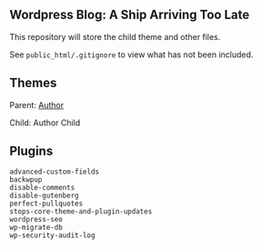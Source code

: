 Wordpress Blog: A Ship Arriving Too Late
--------------------------------------

This repository will store the child theme and other files.

See `public_html/.gitignore` to view what has not been included.

Themes
------

Parent: [Author](https://www.competethemes.com/author/)

Child: Author Child

Plugins
-------

```
advanced-custom-fields
backwpup
disable-comments
disable-gutenberg
perfect-pullquotes
stops-core-theme-and-plugin-updates
wordpress-seo
wp-migrate-db
wp-security-audit-log
```
